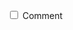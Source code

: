 <label class="ob-comment" title="" style="">  <input type="checkbox"> <span style=""> Comment </span></label>